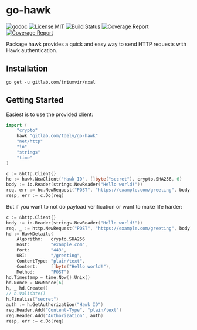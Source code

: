 go-hawk
=======

[![godoc](http://img.shields.io/badge/godoc-reference-blue.svg?style=flat)](https://godoc.org/gitlab.com/tdely/go-hawk) [![License MIT](https://img.shields.io/badge/License-MIT-red.svg?style=flat)](https://gitlab.com/tdely/go-hawk/blob/master/LICENSE) [![Build Status](https://gitlab.com/tdely/go-hawk/badges/master/build.svg)](https://gitlab.com/tdely/go-hawk/commits/master) [![Coverage Report](https://gitlab.com/tdely/go-hawk/badges/master/coverage.svg)](https://gitlab.com/tdely/go-hawk/commits/master) [![Coverage Report](https://goreportcard.com/badge/gitlab.com/tdely/go-hawk)](https://goreportcard.com/report/gitlab.com/tdely/go-hawk)

Package hawk provides a quick and easy way to send HTTP requests with
Hawk authentication.

Installation
------------

```
go get -u gitlab.com/triumvir/nxal
```


Getting Started
---------------

Easiest is to use the provided client:

```go
import (
    "crypto"
    hawk "gitlab.com/tdely/go-hawk"
    "net/http"
    "io"
    "strings"
    "time"
)

c := &http.Client{}
hc := hawk.NewClient("Hawk ID", []byte("secret"), crypto.SHA256, 6)
body := io.Reader(strings.NewReader("Hello world!"))
req, err := hc.NewRequest("POST", "https://example.com/greeting", body, "text/plain", "")
resp, err := c.Do(req)
```

But if you want to not do payload verification or want to make life harder:

```go
c := &http.Client{}
body := io.Reader(strings.NewReader("Hello world!"))
req, _ := http.NewRequest("POST", "https://example.com/greeting", body)
hd := HawkDetails{
    Algorithm:   crypto.SHA256
    Host:        "example.com",
    Port:        "443",
    URI:         "/greeting",
    ContentType: "plain/text",
    Content:     []byte("Hello world!"),
    Method:      "POST"}
hd.Timestamp = time.Now().Unix()
hd.Nonce = NewNonce(6)
h, _ hd.Create()
// h.Validate()
h.Finalize("secret")
auth := h.GetAuthorization("Hawk ID")
req.Header.Add("Content-Type", "plain/text")
req.Header.Add("Authorization", auth)
resp, err := c.Do(req)
```
